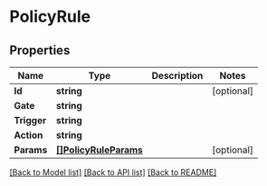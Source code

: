 # PolicyRule

## Properties
Name | Type | Description | Notes
------------ | ------------- | ------------- | -------------
**Id** | **string** |  | [optional] 
**Gate** | **string** |  | 
**Trigger** | **string** |  | 
**Action** | **string** |  | 
**Params** | [**[]PolicyRuleParams**](PolicyRule_params.md) |  | [optional] 

[[Back to Model list]](../README.md#documentation-for-models) [[Back to API list]](../README.md#documentation-for-api-endpoints) [[Back to README]](../README.md)


